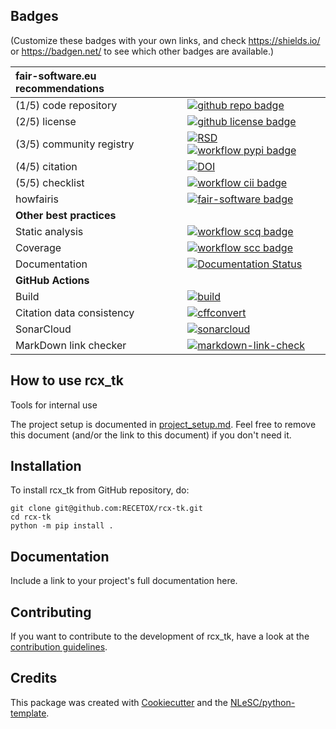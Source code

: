 ## Badges

(Customize these badges with your own links, and check https://shields.io/ or https://badgen.net/ to see which other badges are available.)

| fair-software.eu recommendations | |
| :-- | :--  |
| (1/5) code repository              | [![github repo badge](https://img.shields.io/badge/github-repo-000.svg?logo=github&labelColor=gray&color=blue)](https://github.com/RECETOX/rcx-tk) |
| (2/5) license                      | [![github license badge](https://img.shields.io/github/license/RECETOX/rcx-tk)](https://github.com/RECETOX/rcx-tk) |
| (3/5) community registry           | [![RSD](https://img.shields.io/badge/rsd-rcx_tk-00a3e3.svg)](https://www.research-software.nl/software/rcx_tk) [![workflow pypi badge](https://img.shields.io/pypi/v/rcx_tk.svg?colorB=blue)](https://pypi.python.org/project/rcx_tk/) |
| (4/5) citation                     | [![DOI](https://zenodo.org/badge/DOI/<replace-with-created-DOI>.svg)](https://doi.org/<replace-with-created-DOI>) |
| (5/5) checklist                    | [![workflow cii badge](https://bestpractices.coreinfrastructure.org/projects/<replace-with-created-project-identifier>/badge)](https://bestpractices.coreinfrastructure.org/projects/<replace-with-created-project-identifier>) |
| howfairis                          | [![fair-software badge](https://img.shields.io/badge/fair--software.eu-%E2%97%8F%20%20%E2%97%8F%20%20%E2%97%8F%20%20%E2%97%8F%20%20%E2%97%8B-yellow)](https://fair-software.eu) |
| **Other best practices**           | &nbsp; |
| Static analysis                    | [![workflow scq badge](https://sonarcloud.io/api/project_badges/measure?project=RECETOX_rcx-tk&metric=alert_status)](https://sonarcloud.io/dashboard?id=RECETOX_rcx-tk) |
| Coverage                           | [![workflow scc badge](https://sonarcloud.io/api/project_badges/measure?project=RECETOX_rcx-tk&metric=coverage)](https://sonarcloud.io/dashboard?id=RECETOX_rcx-tk) |
| Documentation                      | [![Documentation Status](https://readthedocs.org/projects/rcx-tk/badge/?version=latest)](https://rcx-tk.readthedocs.io/en/latest/?badge=latest) |
| **GitHub Actions**                 | &nbsp; |
| Build                              | [![build](https://github.com/RECETOX/rcx-tk/actions/workflows/build.yml/badge.svg)](https://github.com/RECETOX/rcx-tk/actions/workflows/build.yml) |
| Citation data consistency          | [![cffconvert](https://github.com/RECETOX/rcx-tk/actions/workflows/cffconvert.yml/badge.svg)](https://github.com/RECETOX/rcx-tk/actions/workflows/cffconvert.yml) |
| SonarCloud                         | [![sonarcloud](https://github.com/RECETOX/rcx-tk/actions/workflows/sonarcloud.yml/badge.svg)](https://github.com/RECETOX/rcx-tk/actions/workflows/sonarcloud.yml) |
| MarkDown link checker              | [![markdown-link-check](https://github.com/RECETOX/rcx-tk/actions/workflows/markdown-link-check.yml/badge.svg)](https://github.com/RECETOX/rcx-tk/actions/workflows/markdown-link-check.yml) |

## How to use rcx_tk

Tools for internal use

The project setup is documented in [project_setup.md](project_setup.md). Feel free to remove this document (and/or the link to this document) if you don't need it.

## Installation

To install rcx_tk from GitHub repository, do:

```console
git clone git@github.com:RECETOX/rcx-tk.git
cd rcx-tk
python -m pip install .
```

## Documentation

Include a link to your project's full documentation here.

## Contributing

If you want to contribute to the development of rcx_tk,
have a look at the [contribution guidelines](CONTRIBUTING.md).

## Credits

This package was created with [Cookiecutter](https://github.com/audreyr/cookiecutter) and the [NLeSC/python-template](https://github.com/NLeSC/python-template).

